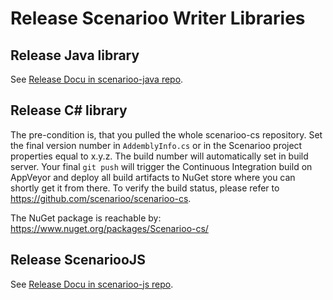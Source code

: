 # Release Scenarioo Writer Libraries

## Release Java library

See [Release Docu in scenarioo-java repo](https://github.com/scenarioo/scenarioo-java/blob/master/docs/release-new-api.md).

## Release C&#35; library

The pre-condition is, that you pulled the whole scenarioo-cs repository. Set the final version number in `AddemblyInfo.cs` or in the Scenarioo project properties equal to x.y.z. The build number will automatically set in build server. Your final `git push` will trigger the Continuous Integration build on AppVeyor and deploy all build artifacts to NuGet store where you can shortly get it from there. To verify the build status, please refer to https://github.com/scenarioo/scenarioo-cs.

The NuGet package is reachable by: https://www.nuget.org/packages/Scenarioo-cs/

## Release ScenariooJS

See [Release Docu in scenarioo-js repo](https://github.com/scenarioo/scenarioo-js/blob/develop/docs/contribute/release.md).
